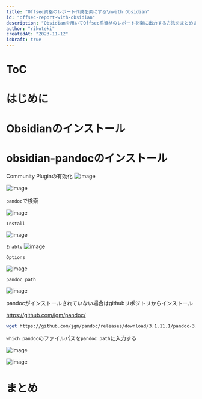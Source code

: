 ```yaml
---
title: "Offsec資格のレポート作成を楽にする\nwith Obsidian"
id: "offsec-report-with-obsidian"
description: "Obsidianを用いてOffsec系資格のレポートを楽に出力する方法をまとめました。"
author: "rikoteki"
createdAt: "2023-11-12"
isDraft: true
---
```


# ToC

# はじめに

# Obsidianのインストール



# obsidian-pandocのインストール

Community Pluginの有効化
![image](https://github.com/r1k0t3k1/note/assets/57973603/bda819fe-3bc3-4d7b-a275-b1d4fa6e904a)

![image](https://github.com/r1k0t3k1/note/assets/57973603/d400cfb7-170e-4c08-b17a-68b25dc0fa04)

`pandoc`で検索

![image](https://github.com/r1k0t3k1/note/assets/57973603/c1564468-172e-4bea-953e-0527b1c683e2)

`Install`

![image](https://github.com/r1k0t3k1/note/assets/57973603/c24e483f-7a81-4ea2-9b66-a5d185d96b85)

`Enable`
![image](https://github.com/r1k0t3k1/note/assets/57973603/a57ee7fc-a0cf-4b09-a07b-dafe07ef0953)

`Options`

![image](https://github.com/r1k0t3k1/note/assets/57973603/cc64d65b-d1a6-47f7-8064-ee753a758e80)

`pandoc path`

![image](https://github.com/r1k0t3k1/note/assets/57973603/c4c5e1f3-a294-4bb6-ba4f-e0fcab50ce21)

pandocがインストールされていない場合はgithubリポジトリからインストール

https://github.com/jgm/pandoc/

```bash
wget https://github.com/jgm/pandoc/releases/download/3.1.11.1/pandoc-3.1.11.1-1-amd64.deb && sudo dpkg -i pandoc-3.1.11.1-1-amd64.deb
```

`which pandoc`のファイルパスを`pandoc path`に入力する

![image](https://github.com/r1k0t3k1/note/assets/57973603/c838ebfe-3a5e-449b-95e2-249d1995ccef)

![image](https://github.com/r1k0t3k1/note/assets/57973603/5047027e-af4d-4e57-9ac6-01fbf8a73d13)


# まとめ
